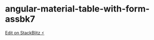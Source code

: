 # angular-material-table-with-form-assbk7

[Edit on StackBlitz ⚡️](https://stackblitz.com/edit/angular-material-table-with-form-assbk7)